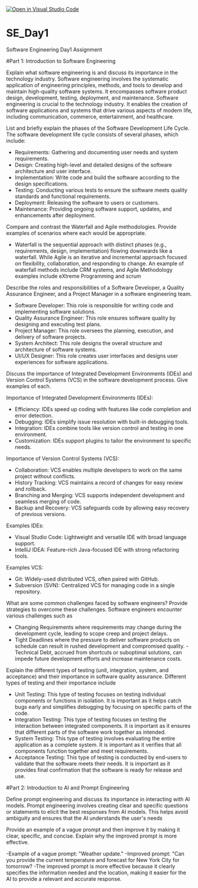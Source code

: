 [![Open in Visual Studio Code](https://classroom.github.com/assets/open-in-vscode-2e0aaae1b6195c2367325f4f02e2d04e9abb55f0b24a779b69b11b9e10269abc.svg)](https://classroom.github.com/online_ide?assignment_repo_id=15566462&assignment_repo_type=AssignmentRepo)
# SE_Day1
Software Engineering Day1 Assignment

#Part 1: Introduction to Software Engineering

Explain what software engineering is and discuss its importance in the technology industry.
Software engineering involves the systematic application of engineering principles, methods, and tools to develop and maintain high-quality software systems. It encompasses software product design, development, testing, deployment, and maintenance. Software engineering is crucial to the technology industry. It enables the creation of software applications and systems that drive various aspects of modern life, including communication, commerce, entertainment, and healthcare.


List and briefly explain the phases of the Software Development Life Cycle.
 The software development life cycle consists of several phases, which include:
  - Requirements: Gathering and documenting user needs and system requirements.
  - Design: Creating high-level and detailed designs of the software architecture and user interface.
  - Implementation: Write code and build the software according to the design specifications.
  - Testing: Conducting various tests to ensure the software meets quality standards and functional requirements.
  - Deployment: Releasing the software to users or customers.
  - Maintenance: Providing ongoing software support, updates, and enhancements after deployment.


Compare and contrast the Waterfall and Agile methodologies. Provide examples of scenarios where each would be appropriate.
- Waterfall is the sequential approach with distinct phases (e.g., requirements, design, implementation) flowing downwards like a waterfall.
While Agile is an iterative and incremental approach focused on flexibility, collaboration, and responding to change.
An example of waterfall methods include CRM systems, and Agile Methodology examples include  eXtreme Programming and scrum

Describe the roles and responsibilities of a Software Developer, a Quality Assurance Engineer, and a Project Manager in a software engineering team.
- Software Developer: This role is responsible for writing code and implementing software solutions.
- Quality Assurance Engineer: This role ensures software quality by designing and executing test plans.
- Project Manager: This role oversees the planning, execution, and delivery of software projects.
- System Architect: This role designs the overall structure and architecture of software systems.
- UI/UX Designer: This role creates user interfaces and designs user experiences for software applications.

Discuss the importance of Integrated Development Environments (IDEs) and Version Control Systems (VCS) in the software development process. Give examples of each.

Importance of Integrated Development Environments (IDEs):
- Efficiency: IDEs speed up coding with features like code completion and error detection.
- Debugging: IDEs simplify issue resolution with built-in debugging tools.
- Integration: IDEs combine tools like version control and testing in one environment.
- Customization: IDEs support plugins to tailor the environment to specific needs.

Importance of Version Control Systems (VCS):
- Collaboration: VCS enables multiple developers to work on the same project without conflicts.
- History Tracking: VCS maintains a record of changes for easy review and rollback.
- Branching and Merging: VCS supports independent development and seamless merging of code.
- Backup and Recovery: VCS safeguards code by allowing easy recovery of previous versions.

Examples IDEs:
- Visual Studio Code: Lightweight and versatile IDE with broad language support.
- IntelliJ IDEA: Feature-rich Java-focused IDE with strong refactoring tools.

Examples VCS:
- Git: Widely-used distributed VCS, often paired with GitHub.
- Subversion (SVN): Centralized VCS for managing code in a single repository.

What are some common challenges faced by software engineers? Provide strategies to overcome these challenges.
Software engineers encounter various challenges such as 
  - Changing Requirements where requirements may change during the development cycle, leading to scope creep and project delays.
  - Tight Deadlines where the pressure to deliver software products on schedule can result in rushed development and compromised quality.
  -Technical Debt, accrued from shortcuts or suboptimal solutions, can impede future development efforts and increase maintenance costs.


Explain the different types of testing (unit, integration, system, and acceptance) and their importance in software quality assurance.
Different types of testing and their importance include
- Unit Testing: This type of testing focuses on testing individual components or functions in isolation.
   It is important as it helps catch bugs early and simplifies debugging by focusing on specific parts of the code.
- Integration Testing: This type of testing focuses on testing the interaction between integrated components.
   It is important as it ensures that different parts of the software work together as intended.
- System Testing: This type of testing involves evaluating the entire application as a complete system.
  It is important as it verifies that all components function together and meet requirements.
- Acceptance Testing: This type of testing is conducted by end-users to validate that the software meets their needs.
  It is important as it provides final confirmation that the software is ready for release and use.


#Part 2: Introduction to AI and Prompt Engineering

Define prompt engineering and discuss its importance in interacting with AI models.
Prompt engineering involves creating clear and specific questions or statements to elicit the best responses from AI models. 
This helps avoid ambiguity and ensures that the AI understands the user's needs

Provide an example of a vague prompt and then improve it by making it clear, specific, and concise. Explain why the improved prompt is more effective.

-Example of a vague prompt: "Weather update." 
-Improved prompt: "Can you provide the current temperature and forecast for New York City for tomorrow?
-The improved prompt is more effective because it clearly specifies the information needed and the location,
making it easier for the AI to provide a relevant and accurate response.
